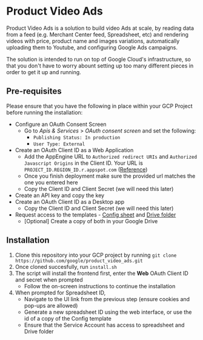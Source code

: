 # Product Video Ads

Product Video Ads is a solution to build video Ads at scale, by reading data
from a feed (e.g. Merchant Center feed, Spreadsheet, etc) and rendering videos
with price, product name and images variations, automatically uploading
them to Youtube, and configuring Google Ads campaigns.

The solution is intended to run on top of Google Cloud's infrastructure, so
that you don't have to worry abount setting up too many different pieces in
order to get it up and running.

## Pre-requisites

Please ensure that you have the following in place within your GCP Project before running the installation:

* Configure an OAuth Consent Screen
	* Go to _Apis & Services_ > _OAuth consent screen_ and set the following:
		* `Publishing Status: In production`
		* `User Type: External`
* Create an OAuth Client ID as a Web Application
	* Add the AppEngine URL to `Authorized redirect URIs` and `Authorized Javascript Origins` in the Client ID. Your URL is 
	`PROJECT_ID.REGION_ID.r.appspot.com` ([Reference](https://cloud.google.com/appengine/docs/standard/python/how-requests-are-routed)) 
	* Once you finish deployment make sure the provided url matches the one you entered here
	* Copy the Client ID and Client Secret (we will need this later)
* Create an API key and copy the key
* Create an OAuth Client ID as a Desktop app
	* Copy the Client ID and Client Secret (we will need this later)
* Request access to the templates - [Config sheet](https://docs.google.com/spreadsheets/d/1JAGj6lpR1Ghz943fzBF3SMEuxxMn8aiY77GVNKdP_9Q/edit?resourcekey=0-ht2AXur6faTs_Jt6vUJgaQ#gid=6031590) and [Drive folder](https://drive.google.com/drive/u/0/folders/1fG2pUo5obYJDkZmyoxhjVc_h9-WuW5Xr)
	* [Optional] Create a copy of both in your Google Drive

## Installation

1. Clone this repository into your GCP project by running
	`git clone https://github.com/google/product_video_ads.git`
2. Once cloned succesfully, run `install.sh`
3. The script will install the frontend first, enter the **Web** OAuth Client ID and secret when prompted
	* Follow the on-screen instructions to continue the installation
4. When prompted for Spreadsheet ID, 
	* Navigate to the UI link from the previous step (ensure cookies and pop-ups are allowed)
	* Generate a new spreadsheet ID using the web interface, or use the id of a copy of the Config template
	* Ensure that the Service Account has access to spreadsheet and Drive folder